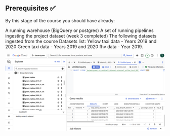 ## Prerequisites :white_check_mark:
By this stage of the course you should have already:

A running warehouse (BigQuery or postgres)
A set of running pipelines ingesting the project dataset (week 3 completed)
The following datasets ingested from the course Datasets list:
Yellow taxi data - Years 2019 and 2020
Green taxi data - Years 2019 and 2020
fhv data - Year 2019.

![Alt text](https://github.com/Yaxin12/Data_Engineer/blob/main/04-analytics-engineering/image/1.png)


